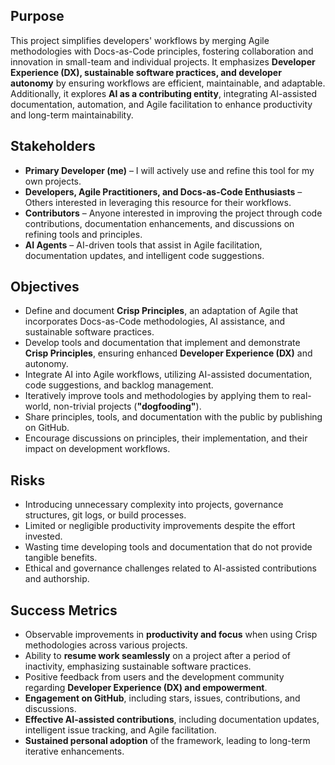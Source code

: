 ## Purpose

This project simplifies developers' workflows by merging Agile methodologies with Docs-as-Code principles, fostering collaboration and innovation in small-team and individual projects. It emphasizes **Developer Experience (DX), sustainable software practices, and developer autonomy** by ensuring workflows are efficient, maintainable, and adaptable. Additionally, it explores **AI as a contributing entity**, integrating AI-assisted documentation, automation, and Agile facilitation to enhance productivity and long-term maintainability.

## Stakeholders

- **Primary Developer (me)** – I will actively use and refine this tool for my own projects.
- **Developers, Agile Practitioners, and Docs-as-Code Enthusiasts** – Others interested in leveraging this resource for their workflows.
- **Contributors** – Anyone interested in improving the project through code contributions, documentation enhancements, and discussions on refining tools and principles.
- **AI Agents** – AI-driven tools that assist in Agile facilitation, documentation updates, and intelligent code suggestions.

## Objectives

- Define and document **Crisp Principles**, an adaptation of Agile that incorporates Docs-as-Code methodologies, AI assistance, and sustainable software practices.
- Develop tools and documentation that implement and demonstrate **Crisp Principles**, ensuring enhanced **Developer Experience (DX)** and autonomy.
- Integrate AI into Agile workflows, utilizing AI-assisted documentation, code suggestions, and backlog management.
- Iteratively improve tools and methodologies by applying them to real-world, non-trivial projects (**"dogfooding"**).
- Share principles, tools, and documentation with the public by publishing on GitHub.
- Encourage discussions on principles, their implementation, and their impact on development workflows.

## Risks

- Introducing unnecessary complexity into projects, governance structures, git logs, or build processes.
- Limited or negligible productivity improvements despite the effort invested.
- Wasting time developing tools and documentation that do not provide tangible benefits.
- Ethical and governance challenges related to AI-assisted contributions and authorship.

## Success Metrics

- Observable improvements in **productivity and focus** when using Crisp methodologies across various projects.
- Ability to **resume work seamlessly** on a project after a period of inactivity, emphasizing sustainable software practices.
- Positive feedback from users and the development community regarding **Developer Experience (DX) and empowerment**.
- **Engagement on GitHub**, including stars, issues, contributions, and discussions.
- **Effective AI-assisted contributions**, including documentation updates, intelligent issue tracking, and Agile facilitation.
- **Sustained personal adoption** of the framework, leading to long-term iterative enhancements.


